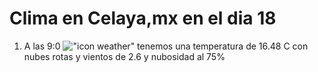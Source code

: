 # Clima en Celaya,mx en el dia 18

1. A las 9:0 !["icon weather"](http://openweathermap.org/img/w/04d.png) tenemos una temperatura de 16.48 C con nubes rotas y  vientos de 2.6 y nubosidad al 75%
